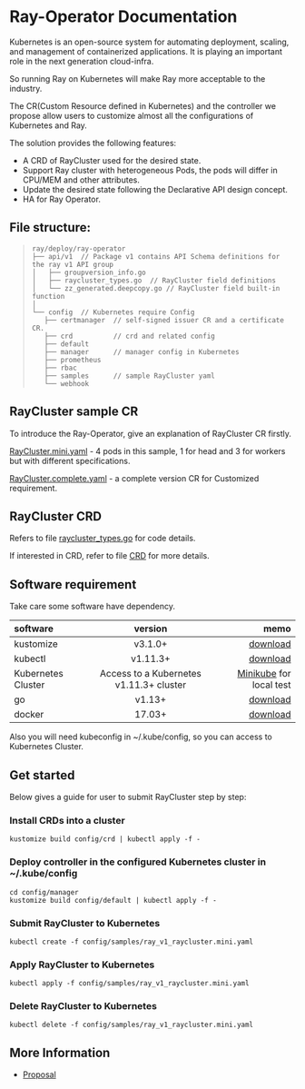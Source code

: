 # Ray-Operator Documentation

Kubernetes is an open-source system for automating deployment, scaling, and management of containerized applications. It is playing an important role in the next generation cloud-infra. 

So running Ray on Kubernetes will make Ray more acceptable to the industry.  

The CR(Custom Resource defined in Kubernetes) and the controller we propose allow users to customize almost all the configurations of Kubernetes and Ray. 

The solution provides the following features:
- A CRD of RayCluster used for the desired state.
- Support Ray cluster with heterogeneous Pods, the pods will differ in CPU/MEM and other attributes.
- Update the desired state following the Declarative API design concept.
- HA for Ray Operator.

## File structure:
> ```
> ray/deploy/ray-operator
> ├── api/v1  // Package v1 contains API Schema definitions for the ray v1 API group
> │   ├── groupversion_info.go 
> │   ├── raycluster_types.go  // RayCluster field definitions
> │   └── zz_generated.deepcopy.go // RayCluster field built-in function
> │   
> └── config  // Kubernetes require Config 
>    ├── certmanager  // self-signed issuer CR and a certificate CR.
>    ├── crd          // crd and related config
>    ├── default
>    ├── manager      // manager config in Kubernetes
>    ├── prometheus         
>    ├── rbac
>    ├── samples      // sample RayCluster yaml
>    └── webhook
> ```

## RayCluster sample CR

To introduce the Ray-Operator, give an explanation of RayCluster CR firstly.  

[RayCluster.mini.yaml](config/samples/ray_v1_raycluster.mini.yaml)         - 4 pods in this sample, 1 for head and 3 for workers but with different specifications.

[RayCluster.complete.yaml](config/samples/ray_v1_raycluster.complete.yaml) - a complete version CR for Customized requirement.

## RayCluster CRD

Refers to file [raycluster_types.go](api/v1/raycluster_types.go) for code details.

If interested in CRD, refer to file [CRD](config/crd/bases/ray.io_rayclusters.yaml) for more details. 



## Software requirement
Take care some software have dependency.  

software  | version | memo
:-------------  | :---------------:| -------------:
kustomize |  v3.1.0+ | [download](https://github.com/kubernetes-sigs/kustomize)
kubectl |  v1.11.3+    | [download](https://kubernetes.io/docs/tasks/tools/install-kubectl/)
Kubernetes Cluster | Access to a Kubernetes v1.11.3+ cluster| [Minikube](https://github.com/kubernetes/minikube)  for local test
go  | v1.13+|[download](https://golang.org/dl/)
docker   | 17.03+|[download](https://docs.docker.com/install/)

Also you will need kubeconfig in ~/.kube/config, so you can access to Kubernetes Cluster.  

## Get started
Below gives a guide for user to submit RayCluster step by step:

### Install CRDs into a cluster

```shell script
kustomize build config/crd | kubectl apply -f -
```

### Deploy controller in the configured Kubernetes cluster in ~/.kube/config
```shell script
cd config/manager 
kustomize build config/default | kubectl apply -f -
```

### Submit RayCluster to Kubernetes
```shell script
kubectl create -f config/samples/ray_v1_raycluster.mini.yaml
```

### Apply RayCluster to Kubernetes
```shell script
kubectl apply -f config/samples/ray_v1_raycluster.mini.yaml
```

### Delete RayCluster to Kubernetes
```shell script
kubectl delete -f config/samples/ray_v1_raycluster.mini.yaml
```

## More Information
* [Proposal](https://docs.google.com/document/d/1vfXnwft1fY6HTKw2PUDFOh581KDt4zI2GBHhC1ji_uE/edit)